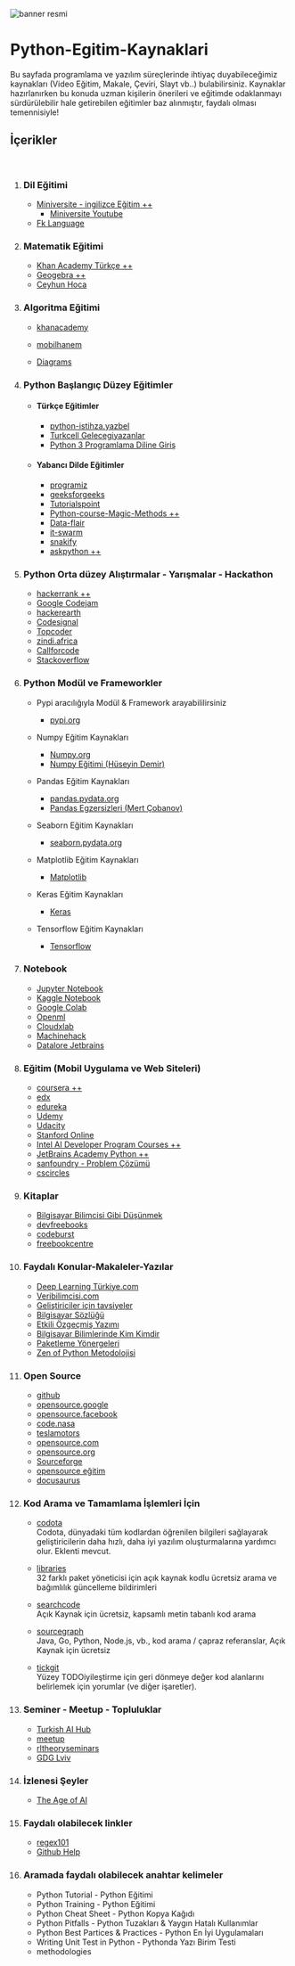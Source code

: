 
![banner resmi](https://miro.medium.com/max/1000/1*rZ35gCues-RXFTscRvX1iQ.png)

# Python-Egitim-Kaynaklari
Bu sayfada programlama ve yazılım süreçlerinde ihtiyaç duyabileceğimiz kaynakları (Video Eğitim, Makale, Çeviri, Slayt vb..) bulabilirsiniz. Kaynaklar hazırlanırken bu konuda uzman kişilerin önerileri ve eğitimde odaklanmayı sürdürülebilir hale getirebilen eğitimler baz alınmıştır, faydalı olması temennisiyle!

## İçerikler
</br>

1. ### Dil Eğitimi

     - [Miniversite - ingilizce Eğitim ++](http://www.ozkancelen.com/)
       - [Miniversite Youtube](https://www.youtube.com/channel/UCyaeK2QAUXoeL1iYykgFHIg/playlists)
     - [Fk Language](https://www.youtube.com/channel/UCFct4bf2mKCT7gP0lz7RuJw)
       
2. ### Matematik Eğitimi
     - [Khan Academy Türkçe ++](https://www.youtube.com/user/KhanAcademyTurkce/playlists)
     - [Geogebra ++](https://www.geogebra.org/)
     - [Ceyhun Hoca](https://www.youtube.com/channel/UCJIlDVrWCFbmGORmrKPom8w/playlists)

3. ### Algoritma Eğitimi
     - [khanacademy](https://tr.khanacademy.org/computing/computer-science/algorithms)
     - [mobilhanem](https://www.mobilhanem.com/algoritma-egitimleri/)
     
     - [Diagrams](https://app.diagrams.net/)
     
4. ### Python Başlangıç Düzey Eğitimler
     - #### Türkçe Eğitimler
       - [python-istihza.yazbel](https://python-istihza.yazbel.com/)
       - [Turkcell Gelecegiyazanlar](https://gelecegiyazanlar.turkcell.com.tr/egitimler)
       - [Python 3 Programlama Diline Giriş](http://www.bedriemir.com/Python/content.html)
     - #### Yabancı Dilde Eğitimler
       - [programiz](https://www.programiz.com/python-programming)
       - [geeksforgeeks](https://www.geeksforgeeks.org/python-programming-language/?ref=leftbar)
       - [Tutorialspoint](https://www.tutorialspoint.com/index.htm)
       - [Python-course-Magic-Methods ++](https://www.python-course.eu/python3_magic_methods.php#call%20method)
       - [Data-flair](https://data-flair.training/blogs/python-namedtuple/)
       - [it-swarm](https://www.it-swarm.dev/tr/python-3.x/)
       - [snakify](https://snakify.org/tr/)
       - [askpython ++](https://www.askpython.com/)

5. ### Python Orta düzey Alıştırmalar - Yarışmalar - Hackathon
     - [hackerrank ++](https://www.hackerrank.com/)
     - [Google Codejam](https://codingcompetitions.withgoogle.com/codejam)
     - [hackerearth](https://www.hackerearth.com/)
     - [Codesignal](https://codesignal.com/)
     - [Topcoder](https://www.topcoder.com/)
     - [zindi.africa](https://zindi.africa/hackathons)
     - [Callforcode](https://callforcode.org/)
     - [Stackoverflow](https://stackoverflow.com/)

6. ### Python Modül ve Frameworkler
     - Pypi aracılığıyla Modül & Framework arayabililirsiniz
       - [pypi.org](https://pypi.org/)
     - Numpy Eğitim Kaynakları
       - [Numpy.org](https://numpy.org/devdocs/user/quickstart.html#an-example)
       - [Numpy Eğitimi (Hüseyin Demir)](https://www.youtube.com/watch?v=cwEKC6-ZMpY&list=PLCj7QTvBtFBn_j3rceiIVGSEIkBDEt9OP&index=2)
       
     - Pandas Eğitim Kaynakları
       - [pandas.pydata.org](https://pandas.pydata.org/docs/)
       - [Pandas Egzersizleri (Mert Çobanov)](https://www.youtube.com/watch?v=8pn4hSZ-5ds&list=PLk54I7lqQSsaV8SxQDj19JVKfE_cM-Skp)
       
     - Seaborn Eğitim Kaynakları
       - [seaborn.pydata.org](https://seaborn.pydata.org/tutorial.html)
      
     - Matplotlib Eğitim Kaynakları
       - [Matplotlib](https://matplotlib.org/2.0.2/users/tutorials.html)
       
     - Keras Eğitim Kaynakları
       - [Keras](https://keras.io/)
       
     - Tensorflow Eğitim Kaynakları
       - [Tensorflow](https://www.tensorflow.org/tutorials)
       

7. ### Notebook

     - [Jupyter Notebook](https://jupyter.org/try)
     - [Kaggle Notebook](https://www.kaggle.com/)
     - [Google Colab](https://colab.research.google.com/)
     - [Openml](https://www.openml.org/)
     - [Cloudxlab](https://cloudxlab.com/)
     - [Machinehack](https://www.machinehack.com/)
     - [Datalore Jetbrains](https://datalore.io)


8. ### Eğitim (Mobil Uygulama ve Web Siteleri)

     - [coursera ++](https://www.coursera.org/)
     - [edx](https://www.edx.org/)
     - [edureka](https://www.edureka.co/blog/)
     - [Udemy](https://www.udemy.com/)
     - [Udacity](https://www.udacity.com/)
     - [Stanford Online](https://online.stanford.edu/courses-programs?type=All)
     - [Intel AI Developer Program Courses ++](https://software.intel.com/en-us/ai/courses)
     - [JetBrains Academy Python ++](https://hyperskill.org/onboarding/project?track=391)
     - [sanfoundry - Problem Çözümü](https://www.sanfoundry.com/python-problems-solutions/)
     - [cscircles](https://cscircles.cemc.uwaterloo.ca/)
     
9. ### Kitaplar
     - [Bilgisayar Bilimcisi Gibi Düşünmek ](https://erdiyar.files.wordpress.com/2010/03/bbgd_pio.pdf)
     - [devfreebooks](https://devfreebooks.github.io/python/)
     - [codeburst](https://codeburst.io/15-free-ebooks-to-learn-python-c299943f9f2c)
     - [freebookcentre](http://www.freebookcentre.net/Language/Free-Python-Books-Download.html)

10. ### Faydalı Konular-Makaleler-Yazılar
     - [Deep Learning Türkiye.com](https://medium.com/deep-learning-turkiye)
     - [Veribilimcisi.com](https://veribilimcisi.com/)
     - [Geliştiriciler için tavsiyeler](https://www.tutorialspoint.com/developers_best_practices/index.htm)
     - [Bilgisayar Sözlüğü](https://www.tutorialspoint.com/computer_glossary.htm)
     - [Etkili Özgeçmiş Yazımı](https://www.tutorialspoint.com/effective_resume_writing.htm)
     - [Bilgisayar Bilimlerinde Kim Kimdir](https://www.tutorialspoint.com/computer_whoiswho.htm)
     - [Paketleme Yönergeleri](https://docs.fedoraproject.org/en-US/packaging-guidelines/Python/#_dependencies)
     - [Zen of Python Metodolojisi](https://python.g-node.org/python-summerschool-2011/_media/materials/best_practices/haenel-best-practices-2011-09-standrews.pdf)
     
     
11. ### Open Source

     - [github](https://github.com/open-source)
     - [opensource.google](https://opensource.google/projects/explore/featured)
     - [opensource.facebook](https://opensource.facebook.com/projects)
     - [code.nasa](https://code.nasa.gov/)
     - [teslamotors](https://github.com/teslamotors)
     - [opensource.com](https://opensource.com/)
     - [opensource.org](https://opensource.org/)
     - [Sourceforge](https://sourceforge.net/)
     - [opensource eğitim](https://opensource.guide/tr/)
     - [docusaurus](https://docusaurus.io/)

12. ### Kod Arama ve Tamamlama İşlemleri İçin

     - [codota](https://www.codota.com/)  
     Codota, dünyadaki tüm kodlardan öğrenilen bilgileri sağlayarak geliştiricilerin daha hızlı, daha iyi yazılım oluşturmalarına yardımcı olur. Eklenti mevcut.
     
     - [libraries](https://libraries.io/)  
     32 farklı paket yöneticisi için açık kaynak kodlu ücretsiz arama ve bağımlılık güncelleme bildirimleri
     
     - [searchcode](https://searchcode.com/)  
Açık Kaynak için ücretsiz, kapsamlı metin tabanlı kod arama

     - [sourcegraph](https://about.sourcegraph.com/)  
Java, Go, Python, Node.js, vb., kod arama / çapraz referanslar, Açık Kaynak için ücretsiz

     - [tickgit](https://www.tickgit.com/)  
Yüzey TODOiyileştirme için geri dönmeye değer kod alanlarını belirlemek için yorumlar (ve diğer işaretler).

13. ### Seminer - Meetup - Topluluklar

     - [Turkish AI Hub](https://www.youtube.com/channel/UCpB-u_FJegcM0WrMtr-W27w)   
     - [meetup](https://www.meetup.com/tr-TR/)  
     - [rltheoryseminars](https://sites.google.com/view/rltheoryseminars)
     - [GDG Lviv](https://www.youtube.com/channel/UC5nknQj-2llSNd-jqXr4d_w)   
     
14. ### İzlenesi Şeyler

     - [The Age of AI](https://www.youtube.com/playlist?list=PLjq6DwYksrzz_fsWIpPcf6V7p2RNAneKc)
     
15. ### Faydalı olabilecek linkler

     - [regex101](https://regex101.com/)  
     - [Github Help](https://help.github.com/en/github/writing-on-github/basic-writing-and-formatting-syntax)  
     
16. ### Aramada faydalı olabilecek anahtar kelimeler

     - Python Tutorial - Python Eğitimi 
     - Python Training - Python Eğitimi 
     - Python Cheat Sheet - Python Kopya Kağıdı 
     - Python Pitfalls - Python Tuzakları & Yaygın Hatalı Kullanımlar
     - Python Best Partices & Practices - Python En İyi Uygulamaları 
     - Writing Unit Test in Python - Pythonda Yazı Birim Testi
     - methodologies
     
     
     
     
     
